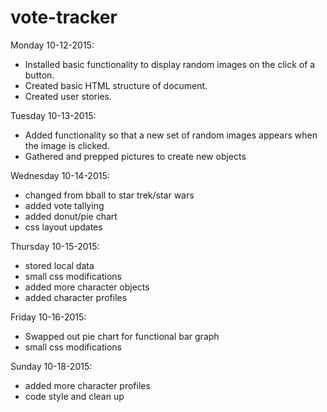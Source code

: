 # vote-tracker

Monday 10-12-2015: 
- Installed basic functionality to display random images on the click of a button. 
- Created basic HTML structure of document. 
- Created user stories.

Tuesday 10-13-2015: 
- Added functionality so that a new set of random images appears when the image is clicked. 
- Gathered and prepped pictures to create new objects

Wednesday 10-14-2015:
- changed from bball to star trek/star wars
- added vote tallying
- added donut/pie chart
- css layout updates

Thursday 10-15-2015:
- stored local data
- small css modifications
- added more character objects
- added character profiles

Friday 10-16-2015:
- Swapped out pie chart for functional bar graph
- small css modifications

Sunday 10-18-2015:
- added more character profiles
- code style and clean up